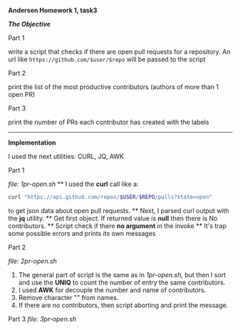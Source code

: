 **Andersen Homework 1, task3**

__*The Objective*__

Part 1

write a script that checks if there are open pull requests for a repository. An url like `https://github.com/$user/$repo` will be passed to the script

Part 2

print the list of the most productive contributors (authors of more than 1 open PR)

Part 3

print the number of PRs each contributor has created with the labels

_______________________________________________________________________________

**Implementation**

I used the next utilities: CURL, JQ, AWK

Part 1

*file: 1pr-open.sh*
** I used the **curl** call like a:
```sh
curl "https://api.github.com/repos/$USER/$REPO/pulls?state=open"
```
to get json data about open pull requests.
** Next, I parsed curl output with the **jq** utility.
** Get first object. If returned value is **null** then there is No contributors.
** Script check if there **no argument** in the invoke
** It's trap some possible errors and prints its own messages

Part 2

*file: 2pr-open.sh*
1. The general part of script is the same as in *1pr-open.sh*, but then I sort and use the **UNIQ** to count the number of entry the same contributors.
2. I used **AWK** for decouple the number and name of contributors.
3. Remove character "" from names.
4. If there are no contributors, then script aborting and print the message.


Part 3
*file: 3pr-open.sh*
